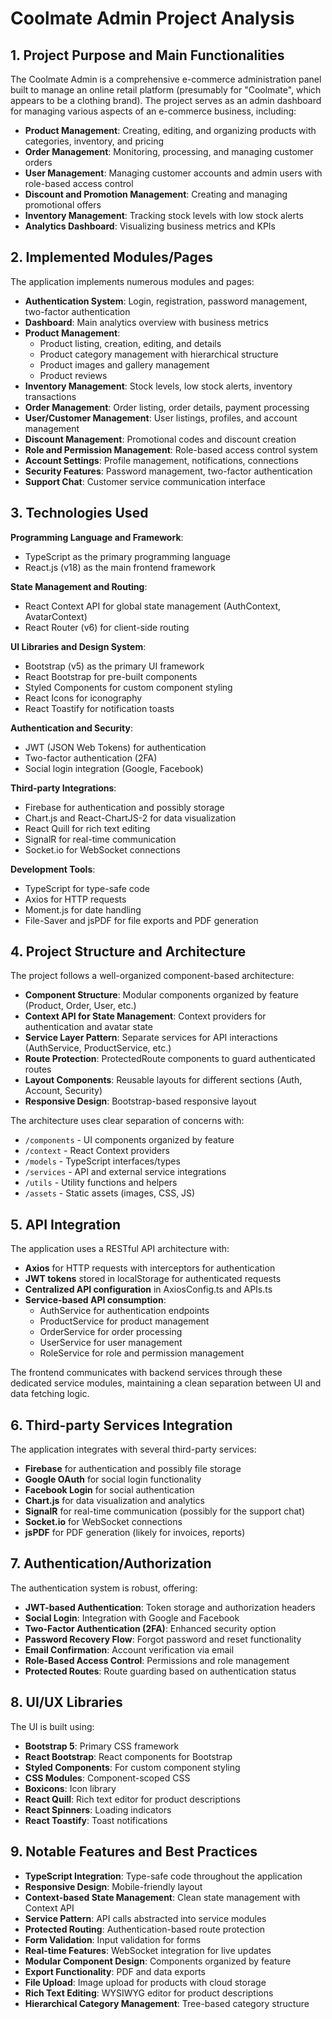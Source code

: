 # Coolmate Admin Project Analysis

## 1. Project Purpose and Main Functionalities

The Coolmate Admin is a comprehensive e-commerce administration panel built to manage an online retail platform (presumably for "Coolmate", which appears to be a clothing brand). The project serves as an admin dashboard for managing various aspects of an e-commerce business, including:

- **Product Management**: Creating, editing, and organizing products with categories, inventory, and pricing
- **Order Management**: Monitoring, processing, and managing customer orders
- **User Management**: Managing customer accounts and admin users with role-based access control
- **Discount and Promotion Management**: Creating and managing promotional offers
- **Inventory Management**: Tracking stock levels with low stock alerts
- **Analytics Dashboard**: Visualizing business metrics and KPIs

## 2. Implemented Modules/Pages

The application implements numerous modules and pages:

- **Authentication System**: Login, registration, password management, two-factor authentication
- **Dashboard**: Main analytics overview with business metrics
- **Product Management**:
  - Product listing, creation, editing, and details
  - Product category management with hierarchical structure
  - Product images and gallery management
  - Product reviews
- **Inventory Management**: Stock levels, low stock alerts, inventory transactions
- **Order Management**: Order listing, order details, payment processing
- **User/Customer Management**: User listings, profiles, and account management
- **Discount Management**: Promotional codes and discount creation
- **Role and Permission Management**: Role-based access control system
- **Account Settings**: Profile management, notifications, connections
- **Security Features**: Password management, two-factor authentication
- **Support Chat**: Customer service communication interface

## 3. Technologies Used

**Programming Language and Framework**:
- TypeScript as the primary programming language
- React.js (v18) as the main frontend framework

**State Management and Routing**:
- React Context API for global state management (AuthContext, AvatarContext)
- React Router (v6) for client-side routing

**UI Libraries and Design System**:
- Bootstrap (v5) as the primary UI framework
- React Bootstrap for pre-built components
- Styled Components for custom component styling
- React Icons for iconography
- React Toastify for notification toasts

**Authentication and Security**:
- JWT (JSON Web Tokens) for authentication
- Two-factor authentication (2FA)
- Social login integration (Google, Facebook)

**Third-party Integrations**:
- Firebase for authentication and possibly storage
- Chart.js and React-ChartJS-2 for data visualization
- React Quill for rich text editing
- SignalR for real-time communication
- Socket.io for WebSocket connections

**Development Tools**:
- TypeScript for type-safe code
- Axios for HTTP requests
- Moment.js for date handling
- File-Saver and jsPDF for file exports and PDF generation

## 4. Project Structure and Architecture

The project follows a well-organized component-based architecture:

- **Component Structure**: Modular components organized by feature (Product, Order, User, etc.)
- **Context API for State Management**: Context providers for authentication and avatar state
- **Service Layer Pattern**: Separate services for API interactions (AuthService, ProductService, etc.)
- **Route Protection**: ProtectedRoute components to guard authenticated routes
- **Layout Components**: Reusable layouts for different sections (Auth, Account, Security)
- **Responsive Design**: Bootstrap-based responsive layout

The architecture uses clear separation of concerns with:
- `/components` - UI components organized by feature
- `/context` - React Context providers
- `/models` - TypeScript interfaces/types
- `/services` - API and external service integrations
- `/utils` - Utility functions and helpers
- `/assets` - Static assets (images, CSS, JS)

## 5. API Integration

The application uses a RESTful API architecture with:

- **Axios** for HTTP requests with interceptors for authentication
- **JWT tokens** stored in localStorage for authenticated requests
- **Centralized API configuration** in AxiosConfig.ts and APIs.ts
- **Service-based API consumption**: 
  - AuthService for authentication endpoints
  - ProductService for product management
  - OrderService for order processing
  - UserService for user management
  - RoleService for role and permission management

The frontend communicates with backend services through these dedicated service modules, maintaining a clean separation between UI and data fetching logic.

## 6. Third-party Services Integration

The application integrates with several third-party services:

- **Firebase** for authentication and possibly file storage
- **Google OAuth** for social login functionality
- **Facebook Login** for social authentication
- **Chart.js** for data visualization and analytics
- **SignalR** for real-time communication (possibly for the support chat)
- **Socket.io** for WebSocket connections
- **jsPDF** for PDF generation (likely for invoices, reports)

## 7. Authentication/Authorization

The authentication system is robust, offering:

- **JWT-based Authentication**: Token storage and authorization headers
- **Social Login**: Integration with Google and Facebook
- **Two-Factor Authentication (2FA)**: Enhanced security option
- **Password Recovery Flow**: Forgot password and reset functionality
- **Email Confirmation**: Account verification via email
- **Role-Based Access Control**: Permissions and role management
- **Protected Routes**: Route guarding based on authentication status

## 8. UI/UX Libraries

The UI is built using:

- **Bootstrap 5**: Primary CSS framework
- **React Bootstrap**: React components for Bootstrap
- **Styled Components**: For custom component styling
- **CSS Modules**: Component-scoped CSS
- **Boxicons**: Icon library
- **React Quill**: Rich text editor for product descriptions
- **React Spinners**: Loading indicators
- **React Toastify**: Toast notifications

## 9. Notable Features and Best Practices

- **TypeScript Integration**: Type-safe code throughout the application
- **Responsive Design**: Mobile-friendly layout
- **Context-based State Management**: Clean state management with Context API
- **Service Pattern**: API calls abstracted into service modules
- **Protected Routing**: Authentication-based route protection
- **Form Validation**: Input validation for forms
- **Real-time Features**: WebSocket integration for live updates
- **Modular Component Design**: Components organized by feature
- **Export Functionality**: PDF and data exports
- **File Upload**: Image upload for products with cloud storage
- **Rich Text Editing**: WYSIWYG editor for product descriptions
- **Hierarchical Category Management**: Tree-based category structure